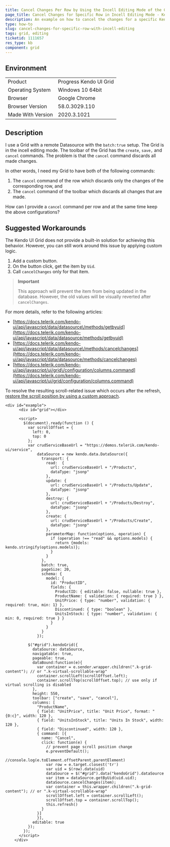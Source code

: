 ```yaml
---
title: Cancel Changes Per Row by Using the Incell Editing Mode of the Grid
page_title: Cancel Changes for Specific Row in Incell Editing Mode - Kendo UI Grid for jQuery
description: An example on how to cancel the changes for a specific Kendo UI Grid row when the Grid is in the incell editing mode.
type: how-to
slug: cancel-changes-for-specific-row-with-incell-editing
tags: grid, editing
ticketid: 1111657
res_type: kb
component: grid
---
```


## Environment

<table>
 <tr>
  <td>Product</td>
  <td>Progress Kendo UI Grid</td>
 </tr>
 <tr>
  <td>Operating System</td>
  <td>Windows 10 64bit</td>
 </tr>
 <tr>
  <td>Browser</td>
  <td>Google Chrome</td>
 </tr>
 <tr>
  <td>Browser Version</td>
  <td>58.0.3029.110</td>
 </tr>
  <tr>
  <td>Made With Version</td>
  <td>2020.3.1021</td>
 </tr>
</table>

## Description

I use a Grid with a remote Datasource with the `batch:true` setup. The Grid is in the incell editing mode. The toolbar of the Grid has the `create`, `save,` and `cancel` commands. The problem is that the `cancel` command discards all made changes.

In other words, I need my Grid to have both of the following commands:
1. The `cancel` command of the row which discards only the changes of the corresponding row, and
1. The `cancel` command of the toolbar which discards all changes that are made.

How can I provide a `cancel` command per row and at the same time keep the above configurations?

## Suggested Workarounds

The Kendo UI Grid does not provide a built-in solution for achieving this behavior. However, you can still work around this issue by applying custom logic.

1. Add a custom button.
1. On the button click, get the item by `Uid`.
1. Call `cancelChanges` only for that item.

> **Important**
>
> This approach will prevent the item from being updated in the database. However, the old values will be visually reverted after `cancelChanges`.

For more details, refer to the following articles:

* [https://docs.telerik.com/kendo-ui/api/javascript/data/datasource\/methods/getbyuid](https://docs.telerik.com/kendo-ui/api/javascript/data/datasource/methods/getbyuid)
* [https://docs.telerik.com/kendo-ui/api/javascript/data/datasource\/methods/cancelchanges](https://docs.telerik.com/kendo-ui/api/javascript/data/datasource/methods/cancelchanges)
* [https://docs.telerik.com/kendo-ui/api/javascript/ui/grid\/configuration/columns.command](https://docs.telerik.com/kendo-ui/api/javascript/ui/grid/configuration/columns.command)

To resolve the resulting scroll-related issue which occurs after the refresh, [restore the scroll position by using a custom approach](https://docs.telerik.com/kendo-ui/controls/data-management/grid/appearance#restore-scroll-positions).

````dojo
<div id="example">
      <div id="grid"></div>

      <script>
        $(document).ready(function () {
          var scrollOffset = {
            left: 0,
            top: 0
          };
          var crudServiceBaseUrl = "https://demos.telerik.com/kendo-ui/service",
              dataSource = new kendo.data.DataSource({
                transport: {
                  read:  {
                    url: crudServiceBaseUrl + "/Products",
                    dataType: "jsonp"
                  },
                  update: {
                    url: crudServiceBaseUrl + "/Products/Update",
                    dataType: "jsonp"
                  },
                  destroy: {
                    url: crudServiceBaseUrl + "/Products/Destroy",
                    dataType: "jsonp"
                  },
                  create: {
                    url: crudServiceBaseUrl + "/Products/Create",
                    dataType: "jsonp"
                  },
                  parameterMap: function(options, operation) {
                    if (operation !== "read" && options.models) {
                      return {models: kendo.stringify(options.models)};
                    }
                  }
                },
                batch: true,
                pageSize: 20,
                schema: {
                  model: {
                    id: "ProductID",
                    fields: {
                      ProductID: { editable: false, nullable: true },
                      ProductName: { validation: { required: true } },
                      UnitPrice: { type: "number", validation: { required: true, min: 1} },
                      Discontinued: { type: "boolean" },
                      UnitsInStock: { type: "number", validation: { min: 0, required: true } }
                    }
                  }
                }
              });

          $("#grid").kendoGrid({
            dataSource: dataSource,
            navigatable: true,
            pageable: true,
            dataBound:function(e){
              var container = e.sender.wrapper.children(".k-grid-content"); // or ".k-virtual-scrollable-wrap"
              container.scrollLeft(scrollOffset.left);
              container.scrollTop(scrollOffset.top); // use only if virtual scrolling is disabled
            },
            height: 550,
            toolbar: ["create", "save", "cancel"],
            columns: [
              "ProductName",
              { field: "UnitPrice", title: "Unit Price", format: "{0:c}", width: 120 },
              { field: "UnitsInStock", title: "Units In Stock", width: 120 },
              { field: "Discontinued", width: 120 },
              { command: [{
                name: "Cancel",
                click: function(e) {
                  // prevent page scroll position change
                  e.preventDefault();
                  //console.log(e.toElement.offsetParent.parentElement)
                  var row = e.target.closest('tr')
                  var uid = $(row).data(uid)
                  dataSource = $("#grid").data("kendoGrid").dataSource
                  var item = dataSource.getByUid(uid.uid);
                  dataSource.cancelChanges(item);
                  var container = this.wrapper.children(".k-grid-content"); // or ".k-virtual-scrollable-wrap"
                  scrollOffset.left = container.scrollLeft();
                  scrollOffset.top = container.scrollTop();
                  this.refresh()
                }
              }]
              }],
            editable: true
          });
        });
      </script>
    </div>
````
